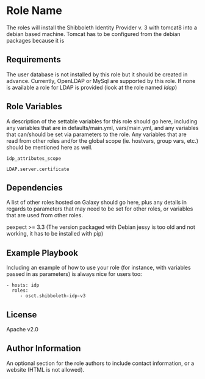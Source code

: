 Role Name
=========

The roles will install the Shibboleth Identity Provider v. 3 with tomcat8 into a debian based machine.
Tomcat has to be configured from the debian packages because it is

Requirements
------------

The user database is not installed by this role but it should be created in advance. Currently, OpenLDAP or MySql are supported by this role.
If none is available a role for LDAP is provided (look at the role named *ldap*)

Role Variables
--------------

A description of the settable variables for this role should go here, including any variables that are in defaults/main.yml, vars/main.yml, and any variables that can/should be set via parameters to the role. Any variables that are read from other roles and/or the global scope (ie. hostvars, group vars, etc.) should be mentioned here as well.


``idp_attributes_scope``


``LDAP.server.certificate``



Dependencies
------------

A list of other roles hosted on Galaxy should go here, plus any details in regards to parameters that may need to be set for other roles, or variables that are used from other roles.

pexpect >= 3.3 (The version packaged with Debian jessy is too old and not working, it has to be installed with pip)

Example Playbook
----------------

Including an example of how to use your role (for instance, with variables passed in as parameters) is always nice for users too:

    - hosts: idp
      roles:
         - osct.shibboleth-idp-v3

License
-------

Apache v2.0

Author Information
------------------

An optional section for the role authors to include contact information, or a website (HTML is not allowed).
